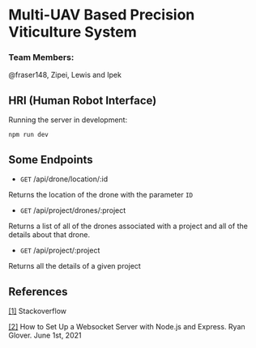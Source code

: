 # Multi-UAV Based Precision Viticulture System

### Team Members:
@fraser148, Zipei, Lewis and Ipek

## HRI (Human Robot Interface)
Running the server in development:
```
npm run dev
```
## Some Endpoints
- `GET` /api/drone/location/:id

Returns the location of the drone with the parameter `ID`

- `GET` /api/project/drones/:project

Returns a list of all of the drones associated with a project and all of the details about that drone.

- `GET` /api/project/:project

Returns all the details of a given project

## References
<a href="https://stackoverflow.com/">[1]</a>
Stackoverflow

<a href="https://cheatcode.co/tutorials/how-to-set-up-a-websocket-server-with-node-js-and-express#creating-a-websocket-server">[2]</a>
How to Set Up a Websocket Server with Node.js and Express.
Ryan Glover.
June 1st, 2021